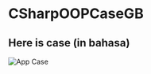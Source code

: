 
# CSharpOOPCaseGB
## Here is case (in bahasa)

![App Case](https://user-images.githubusercontent.com/42931478/215700683-95fb9264-c953-4060-8c0a-d53e2776ec64.png)

